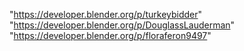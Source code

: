 "https://developer.blender.org/p/turkeybidder"
"https://developer.blender.org/p/DouglassLauderman"
"https://developer.blender.org/p/floraferon9497"
